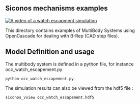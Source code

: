 Siconos mechanisms examples
---------------------------

[![A video of a watch escapment simulation](./MultiBodySystems/WatchEscapment/WatchEscapementMechanism.png)](https://www.youtube.com/watch?v=FhxgG4FdAgQ)



This directory contains examples of MultiBody Systems using OpenCascade for dealing with B-Rep (CAD step files).

Model Definition and usage
--------------------------

The multibody system is defined in a python file, for instance occ_watch_escapement.py

    python occ_watch_escapement.py


The simulation results can also be viewed from the hdf5 file :

    siconos_vview occ_watch_escapement.hdf5
